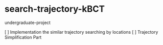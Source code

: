 # search-trajectory-kBCT
undergraduate-project

[ ] Implementation the similar trajectory searching by locations
	[ ] Trajectory Simplification Part